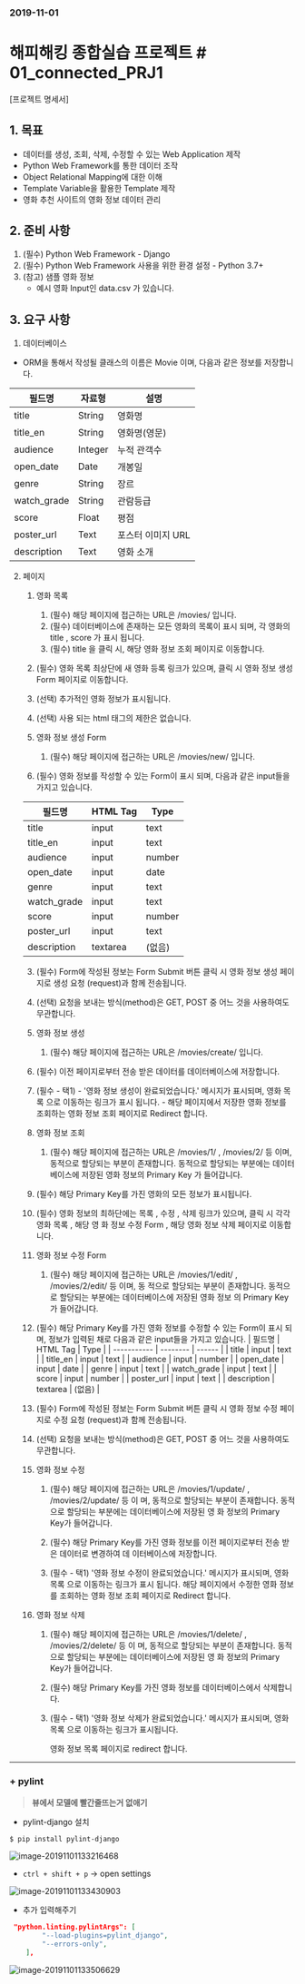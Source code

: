 ### 2019-11-01

# 해피해킹 종합실습 프로젝트 # 01_connected_PRJ1

[프로젝트 명세서]

## 1. 목표
- 데이터를 생성, 조회, 삭제, 수정할 수 있는 Web Application 제작
- Python Web Framework를 통한 데이터 조작
- Object Relational Mapping에 대한 이해
- Template Variable을 활용한 Template 제작
- 영화 추천 사이트의 영화 정보 데이터 관리

## 2. 준비 사항

1. (필수) Python Web Framework - Django
2. (필수) Python Web Framework 사용을 위한 환경 설정 - Python 3.7+
3. (참고) 샘플 영화 정보
   - 예시 영화 Input인 data.csv 가 있습니다.

## 3. 요구 사항

1. 데이터베이스

  - ORM을 통해서 작성될 클래스의 이름은 Movie 이며, 다음과 같은 정보를 저장합니다.

| 필드명      | 자료형  | 설명              |
| ----------- | ------- | ----------------- |
| title       | String  | 영화명            |
| title_en    | String  | 영화명(영문)      |
| audience    | Integer | 누적 관객수       |
| open_date   | Date    | 개봉일            |
| genre       | String  | 장르              |
| watch_grade | String  | 관람등급          |
| score       | Float   | 평점              |
| poster_url  | Text    | 포스터 이미지 URL |
| description | Text    | 영화 소개         |


2. 페이지

	1. 영화 목록
		1. (필수) 해당 페이지에 접근하는 URL은 /movies/ 입니다.
		2. (필수) 데이터베이스에 존재하는 모든 영화의 목록이 표시 되며, 각 영화의 title , score 가 표시
          됩니다.
		3. (필수) title 을 클릭 시, 해당 영화 정보 조회 페이지로 이동합니다.
      4. (필수) 영화 목록 최상단에 새 영화 등록 링크가 있으며, 클릭 시 영화 정보 생성 Form 페이지로
          이동합니다.
      5. (선택) 추가적인 영화 정보가 표시됩니다.
      6. (선택) 사용 되는 html 태그의 제한은 없습니다.

	2. 영화 정보 생성 Form
		1. (필수) 해당 페이지에 접근하는 URL은 /movies/new/ 입니다.
      2. (필수) 영화 정보를 작성할 수 있는 Form이 표시 되며, 다음과 같은 input들을 가지고 있습니다.
   
      | 필드명      | HTML Tag | Type   |
      | ----------- | -------- | ------ |
      | title       | input    | text   |
      | title_en    | input    | text   |
      | audience    | input    | number |
      | open_date   | input    | date   |
      | genre       | input    | text   |
      | watch_grade | input    | text   |
      | score       | input    | number |
      | poster_url  | input    | text   |
      | description | textarea | (없음) |
   
      3. (필수) Form에 작성된 정보는 Form Submit 버튼 클릭 시 영화 정보 생성 페이지로 생성 요청
         (request)과 함께 전송됩니다.
   
      4. (선택) 요청을 보내는 방식(method)은 GET, POST 중 어느 것을 사용하여도 무관합니다.

	3. 영화 정보 생성
		1. (필수) 해당 페이지에 접근하는 URL은 /movies/create/ 입니다.
      2. (필수) 이전 페이지로부터 전송 받은 데이터를 데이터베이스에 저장합니다.
      3. (필수 - 택1)
        - '영화 정보 생성이 완료되었습니다.' 메시지가 표시되며, 영화 목록 으로 이동하는 링크가 표시
          됩니다.
        - 해당 페이지에서 저장한 영화 정보를 조회하는 영화 정보 조회 페이지로 Redirect 합니다.

	4. 영화 정보 조회
		1. (필수) 해당 페이지에 접근하는 URL은 /movies/1/ , /movies/2/ 등 이며, 동적으로 할당되는 부분이 존재합니다. 동적으로 할당되는 부분에는 데이터베이스에 저장된 영화 정보의 Primary Key
         가 들어갑니다.
   
      2. (필수) 해당 Primary Key를 가진 영화의 모든 정보가 표시됩니다.
      3. (필수) 영화 정보의 최하단에는 목록 , 수정 , 삭제 링크가 있으며, 클릭 시 각각 영화 목록 , 해당 영
          화 정보 수정 Form , 해당 영화 정보 삭제 페이지로 이동합니다.

	5. 영화 정보 수정 Form
		1. (필수) 해당 페이지에 접근하는 URL은 /movies/1/edit/ , /movies/2/edit/ 등 이며, 동
          적으로 할당되는 부분이 존재합니다. 동적으로 할당되는 부분에는 데이터베이스에 저장된 영화 정보
          의 Primary Key가 들어갑니다.
      2. (필수) 해당 Primary Key를 가진 영화 정보를 수정할 수 있는 Form이 표시 되며, 정보가 입력된 채로 다음과 같은 input들을 가지고 있습니다.
      | 필드명      | HTML Tag | Type   |
      | ----------- | -------- | ------ |
      | title       | input    | text   |
      | title_en    | input    | text   |
      | audience    | input    | number |
      | open_date   | input    | date   |
      | genre       | input    | text   |
      | watch_grade | input    | text   |
      | score       | input    | number |
      | poster_url  | input    | text   |
      | description | textarea | (없음) |
      3. (필수) Form에 작성된 정보는 Form Submit 버튼 클릭 시 영화 정보 수정 페이지로 수정 요청
          (request)과 함께 전송됩니다.
   
      4. (선택) 요청을 보내는 방식(method)은 GET, POST 중 어느 것을 사용하여도 무관합니다.

   6. 영화 정보 수정

      1. (필수) 해당 페이지에 접근하는 URL은 /movies/1/update/ , /movies/2/update/ 등 이
          며, 동적으로 할당되는 부분이 존재합니다. 동적으로 할당되는 부분에는 데이터베이스에 저장된 영
          화 정보의 Primary Key가 들어갑니다.

      2. (필수) 해당 Primary Key를 가진 영화 정보를 이전 페이지로부터 전송 받은 데이터로 변경하여 데
          이터베이스에 저장합니다.

      3. (필수 - 택1)
          '영화 정보 수정이 완료되었습니다.' 메시지가 표시되며, 영화 목록 으로 이동하는 링크가 표시
          됩니다.
          해당 페이지에서 수정한 영화 정보를 조회하는 영화 정보 조회 페이지로 Redirect 합니다.

   7. 영화 정보 삭제

      1. (필수) 해당 페이지에 접근하는 URL은 /movies/1/delete/ , /movies/2/delete/ 등 이
         며, 동적으로 할당되는 부분이 존재합니다. 동적으로 할당되는 부분에는 데이터베이스에 저장된 영
         화 정보의 Primary Key가 들어갑니다.

      2. (필수) 해당 Primary Key를 가진 영화 정보를 데이터베이스에서 삭제합니다.

      3. (필수 - 택1)
           '영화 정보 삭제가 완료되었습니다.' 메시지가 표시되며, 영화 목록 으로 이동하는 링크가 표시됩니다.

         영화 정보 목록 페이지로 redirect 합니다.
         
         

---

### + pylint 

> **뷰에서 모델에 빨간줄뜨는거 없애기**

- pylint-django 설치

```bash
$ pip install pylint-django
```

![image-20191101133216468](assets/image-20191101133216468.png)

- `ctrl + shift + p`  ->  open settings

![image-20191101133430903](assets/image-20191101133430903.png)

- 추가 입력해주기

```json
 "python.linting.pylintArgs": [
        "--load-plugins=pylint_django",
        "--errors-only",
    ],
```

![image-20191101133506629](assets/image-20191101133506629.png)